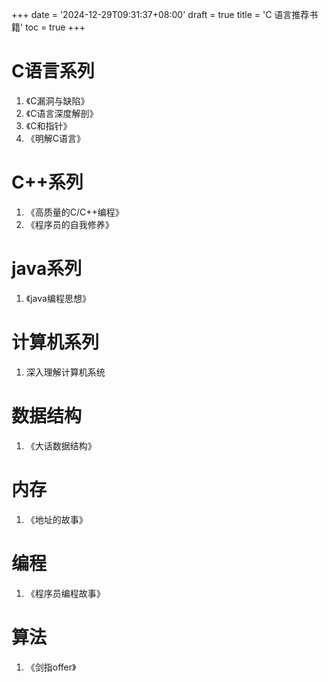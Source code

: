 +++
date = '2024-12-29T09:31:37+08:00'
draft = true
title = 'C 语言推荐书籍'
toc = true
+++

# C语言系列

1. 《C漏洞与缺陷》
2. 《C语言深度解剖》
3. 《C和指针》
4. 《明解C语言》



# C++系列

1. 《高质量的C/C++编程》
2. 《程序员的自我修养》

# java系列

1. 《java编程思想》

# 计算机系列

1. 深入理解计算机系统

# 数据结构

1. 《大话数据结构》

# 内存

1. 《地址的故事》

# 编程

1. 《程序员编程故事》

# 算法

1. 《剑指offer》
